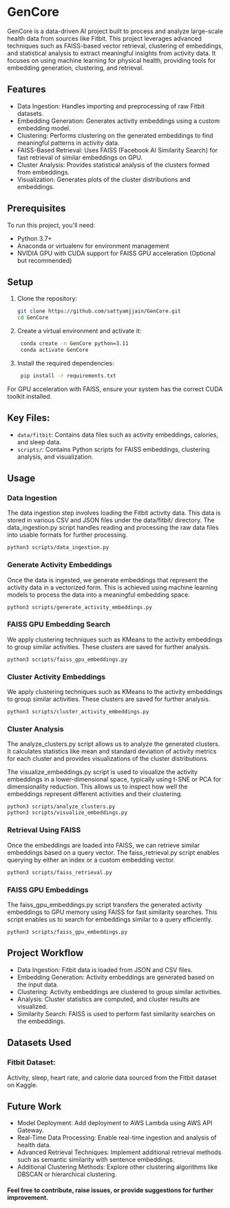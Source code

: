 # GenCore

GenCore is a data-driven AI project built to process and analyze large-scale health data from sources like Fitbit. This
project leverages advanced techniques such as FAISS-based vector retrieval, clustering of embeddings, and statistical
analysis to extract meaningful insights from activity data. It focuses on using machine learning for physical health,
providing tools for embedding generation, clustering, and retrieval.

## Features

- Data Ingestion: Handles importing and preprocessing of raw Fitbit datasets.
- Embedding Generation: Generates activity embeddings using a custom embedding model.
- Clustering: Performs clustering on the generated embeddings to find meaningful patterns in activity data.
- FAISS-Based Retrieval: Uses FAISS (Facebook AI Similarity Search) for fast retrieval of similar embeddings on GPU.
- Cluster Analysis: Provides statistical analysis of the clusters formed from embeddings.
- Visualization: Generates plots of the cluster distributions and embeddings.

## Prerequisites

To run this project, you'll need:

- Python 3.7+
- Anaconda or virtualenv for environment management
- NVIDIA GPU with CUDA support for FAISS GPU acceleration (Optional but recommended)

## Setup

1. Clone the repository:

   ```bash
   git clone https://github.com/sattyamjjain/GenCore.git
   cd GenCore

2. Create a virtual environment and activate it:

   ```bash
    conda create -n GenCore python=3.11
    conda activate GenCore

3. Install the required dependencies:

   ```bash
    pip install -r requirements.txt

For GPU acceleration with FAISS, ensure your system has the correct CUDA toolkit installed.

## Key Files:

- `data/fitbit`: Contains data files such as activity embeddings, calories, and sleep data.
- `scripts/`: Contains Python scripts for FAISS embeddings, clustering analysis, and visualization.

## Usage

### Data Ingestion

The data ingestion step involves loading the Fitbit activity data. This data is stored in various CSV and JSON files
under the data/fitbit/ directory. The data_ingestion.py script handles reading and processing the raw data files into
usable formats for further processing.

    python3 scripts/data_ingestion.py

### Generate Activity Embeddings

Once the data is ingested, we generate embeddings that represent the activity data in a vectorized form. This is
achieved using machine learning models to process the data into a meaningful embedding space.

    python3 scripts/generate_activity_embeddings.py

### FAISS GPU Embedding Search

We apply clustering techniques such as KMeans to the activity embeddings to group similar activities. These clusters are
saved for further analysis.

    python3 scripts/faiss_gpu_embeddings.py

### Cluster Activity Embeddings

We apply clustering techniques such as KMeans to the activity embeddings to group similar activities. These clusters are
saved for further analysis.

    python3 scripts/cluster_activity_embeddings.py

### Cluster Analysis

The analyze_clusters.py script allows us to analyze the generated clusters. It calculates statistics like mean and
standard deviation of activity metrics for each cluster and provides visualizations of the cluster distributions.

The visualize_embeddings.py script is used to visualize the activity embeddings in a lower-dimensional space, typically
using t-SNE or PCA for dimensionality reduction. This allows us to inspect how well the embeddings represent different
activities and their clustering.

    python3 scripts/analyze_clusters.py
    python3 scripts/visualize_embeddings.py

### Retrieval Using FAISS

Once the embeddings are loaded into FAISS, we can retrieve similar embeddings based on a query vector. The
faiss_retrieval.py script enables querying by either an index or a custom embedding vector.

    python3 scripts/faiss_retrieval.py

### FAISS GPU Embeddings

The faiss_gpu_embeddings.py script transfers the generated activity embeddings to GPU memory using FAISS for fast
similarity searches. This script enables us to search for embeddings similar to a query efficiently.

    python3 scripts/faiss_gpu_embeddings.py

## Project Workflow

- Data Ingestion: Fitbit data is loaded from JSON and CSV files.
- Embedding Generation: Activity embeddings are generated based on the input data.
- Clustering: Activity embeddings are clustered to group similar activities.
- Analysis: Cluster statistics are computed, and cluster results are visualized.
- Similarity Search: FAISS is used to perform fast similarity searches on the embeddings.

## Datasets Used

### Fitbit Dataset:

Activity, sleep, heart rate, and calorie data sourced from the Fitbit dataset on Kaggle.

## Future Work

- Model Deployment: Add deployment to AWS Lambda using AWS API Gateway.
- Real-Time Data Processing: Enable real-time ingestion and analysis of health data.
- Advanced Retrieval Techniques: Implement additional retrieval methods such as semantic similarity with sentence embeddings.
- Additional Clustering Methods: Explore other clustering algorithms like DBSCAN or hierarchical clustering.

#### Feel free to contribute, raise issues, or provide suggestions for further improvement.